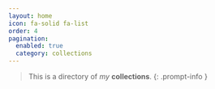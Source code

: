 ```yaml
---
layout: home
icon: fa-solid fa-list
order: 4
pagination:
  enabled: true
  category: collections
---
```

> This is a directory of *my* __collections__.
{: .prompt-info }